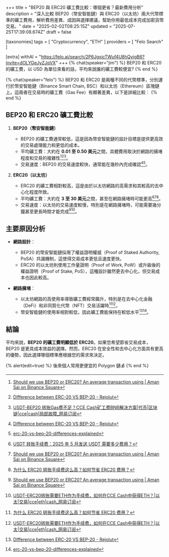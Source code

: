 +++
title = "BEP20 與 ERC20 礦工費比較：哪個更省？最新費用分析"
description = "深入比較 BEP20（幣安智能鏈）與 ERC20（以太坊）兩大代幣標準的礦工費用，解析費用差異、成因與選擇建議，幫助你用最低成本完成加密貨幣交易。"
date = "2025-02-02T08:25:15Z"
updated = "2025-07-25T17:39:08.674Z"
draft = false

[taxonomies]
tags = [ "Cryptocurrency", "ETH" ]
providers = [ "Felo Search" ]


[extra]
withAI = "<https://felo.ai/search/2P6JgxicTWuf4U8hQyigB6?invite=dOLYGeJyZJqVX>"
+++
{% chat(speaker="jim") %}
BEP20 和 ERC20 的礦工費，以 USD 為單位來看的話，平均來說誰的礦工費較便宜?
{% end %}

{% chat(speaker="felo") %}
BEP20 和 ERC20 是兩種不同的代幣標準，分別運行於幣安智能鏈（Binance Smart Chain, BSC）和以太坊（Ethereum）區塊鏈上。這兩者在交易時的礦工費（Gas Fee）有顯著差異，以下是詳細比較：
{% end %}

## **BEP20 和 ERC20 礦工費比較**

1. **BEP20（幣安智能鏈）**
   - BEP20 的礦工費通常較低，這是因為幣安智能鏈的設計目標是提供更高效的交易處理能力和更低的成本。
   - 平均礦工費：大約在 **0.01 至 0.50 美元**之間，具體費用取決於網路的擁堵程度和交易的複雜性[^15][^17][^33]。
   - 交易速度：BEP20 的交易速度較快，通常能在幾秒內完成確認[^17][^22]。

2. **ERC20（以太坊）**
   - ERC20 的礦工費相對較高，這是由於以太坊網路的高需求和其較高的去中心化程度所致。
   - 平均礦工費：大約在 **3 至 30 美元**之間，甚至在網路擁堵時可能更高[^4][^15][^31]。
   - 交易速度：以太坊的交易速度較慢，特別是在網路擁堵時，可能需要幾分鐘甚至更長時間才能完成[^15][^37]。

## **主要原因分析**

- **網路設計**：
  - BEP20 的幣安智能鏈採用了權益證明權威（Proof of Staked Authority, PoSA）共識機制，這使得交易成本更低且速度更快。
  - ERC20 的以太坊則使用工作量證明（Proof of Work, PoW）或升級後的權益證明（Proof of Stake, PoS），這種設計雖然更去中心化，但交易成本也因此較高。

- **網路擁堵**：
  - 以太坊網路的高使用率導致礦工費經常飆升，特別是在去中心化金融（DeFi）和非同質化代幣（NFT）交易活躍時[^31][^37]。
  - 幣安智能鏈的使用率相對較低，因此礦工費能保持在較低水平[^17][^22]。

## **結論**

平均來說，**BEP20 的礦工費明顯低於 ERC20**。如果您希望節省交易成本，BEP20 是更具成本效益的選擇。然而，ERC20 在安全性和去中心化方面具有更高的優勢，因此選擇哪個標準應根據您的需求來決定。

{% alert(edit=true) %}
後來個人常用更便宜的 Polygon 鏈💰
{% end %}

[^4]: [USDT 转账手续费：2025 年 5 月发送 USDT 需要多少费用？](https://cryptomus.com/zh/blog/usdt-transfer-fee-how-much-does-it-cost-to-send-usdt)
[^15]: [Should we use BEP20 or ERC20? An average transaction using | Aman Sai on Binance Square](https://www.binance.com/en/square/post/81683)
[^17]: [DIfference between ERC-20 VS BEP-20 - Rejolut](https://rejolut.com/blog/erc-20-vs-bep-20/)
[^22]: [erc-20-vs-bep-20-differences-explained](https://www.krayondigital.com/blog/erc-20-vs-bep-20-differences-explained)
[^31]: [为什么 ERC20 转账手续费这么高？如何节省 ERC20 费用？](https://bitkan.com/zh/learn/%E4%B8%BA%E4%BB%80%E4%B9%88-erc20-%E8%BD%AC%E8%B4%A6%E6%89%8B%E7%BB%AD%E8%B4%B9%E8%BF%99%E4%B9%88%E9%AB%98-%E5%A6%82%E4%BD%95%E8%8A%82%E7%9C%81-erc20-%E8%B4%B9%E7%94%A8-8050)
[^33]: [USDT-BEP20 转账Gas费不足？CCE Cash矿工费BNB解决方案|代币|区块链|cce|cash|局部故障_网易订阅](https://www.163.com/dy/article/JK6L7N8L053148WD.html)
[^37]: [USDT-ERC20转账需要ETH作为手续费，如何在CCE Cash中获得ETH？|以太|交易|cce|eth|cash_网易订阅](https://www.163.com/dy/article/JINEOG82055672F4.html)
